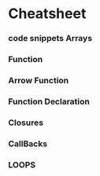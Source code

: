# Cheatsheet 

### code snippets Arrays
### Function 

### Arrow Function 

### Function Declaration 

### Closures

### CallBacks 
### LOOPS